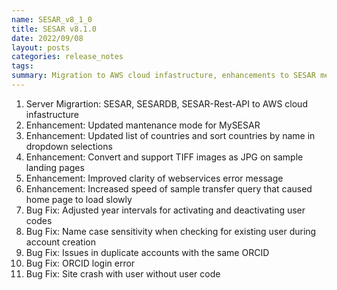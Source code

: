 ```yaml
---
name: SESAR_v8_1_0
title: SESAR v8.1.0
date: 2022/09/08
layout: posts
categories: release_notes
tags:
summary: Migration to AWS cloud infastructure, enhancements to SESAR metadata fields, and minor bug fixes
---
```


1. Server Migrartion: SESAR, SESARDB, SESAR-Rest-API to AWS cloud infastructure
2. Enhancement: Updated mantenance mode for MySESAR
3. Enhancement: Updated list of countries and sort countries by name in dropdown selections 
4. Enhancement: Convert and support TIFF images as JPG on sample landing pages
5. Enhancement: Improved clarity of webservices error message
6. Enhancement: Increased speed of sample transfer query that caused home page to load slowly
7. Bug Fix: Adjusted year intervals for activating and deactivating user codes
8. Bug Fix: Name case sensitivity when checking for existing user during account creation
9. Bug Fix: Issues in duplicate accounts with the same ORCID
10. Bug Fix: ORCID login error
11. Bug Fix: Site crash with user without user code

